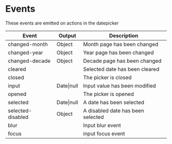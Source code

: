 # Events

These events are emitted on actions in the datepicker

| Event             | Output     | Description                       |
| ----------------- | ---------- | --------------------------------- |
| changed-month     | Object     | Month page has been changed       |
| changed-year      | Object     | Year page has been changed        |
| changed-decade    | Object     | Decade page has been changed      |
| cleared           |            | Selected date has been cleared    |
| closed            |            | The picker is closed              |
| input             | Date\|null | Input value has been modified     |
| opened            |            | The picker is opened              |
| selected          | Date\|null | A date has been selected          |
| selected-disabled | Object     | A disabled date has been selected |
| blur              |            | Input blur event                  |
| focus             |            | input focus event                 |
